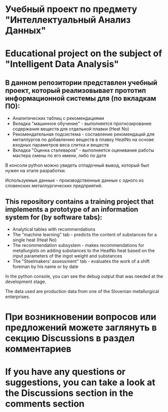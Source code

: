 # Учебный проект по предмету "Интеллектуальный Анализ Данных"
# Educational project on the subject of "Intelligent Data Analysis"

## В данном репозитории представлен учебный проект, который реализовывает прототип информационной системы для (по вкладкам ПО):
* Аналитических таблиц с рекомендациями
* Вкладка "машинное обучение" - выполняется прогнозирование содержания веществ для отдельной плавки (Heat No)
* Рекомендательная подсистема - составление рекомендаций для металлургов по добавлению веществ в плавку HeatNo на основе входных параметров веса слитка и веществ
* Вкладка "Оценка сталеваров" - выполняется оценивание работы мастера смены по его имени, либо по дате

В консоли python можно увидеть отладочный вывод, который был нужен на этапе разработки.

Используемые данные - производственные данные с одного из словенских металлургических предприятий.


## This repository contains a training project that implements a prototype of an information system for (by software tabs):
* Analytical tables with recommendations
* The "machine learning" tab - predicts the content of substances for a single heat (Heat No)
* The recommendation subsystem - makes recommendations for metallurgists on adding substances to the HeatNo heat based on the input parameters of the ingot weight and substances
* The "Steelmakers' assessment" tab - evaluates the work of a shift foreman by his name or by date

In the python console, you can see the debug output that was needed at the development stage.

The data used are production data from one of the Slovenian metallurgical enterprises.


# При возникновении вопросов или предложений можете заглянуть в секцию Discussions в раздел комментариев
# If you have any questions or suggestions, you can take a look at the Discussions section in the comments section

